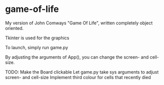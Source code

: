 # game-of-life
My version of John Comways "Game Of Life", written completely object oriented.

Tkinter is used for the graphics

To launch, simply run game.py

By adjusting the arguments of App(), you can change the screen- and cell-size.

TODO: Make the Board clickable
      Let game.py take sys arguments to adjust screen- and cell-size
      Implement third colour for cells that recently died

